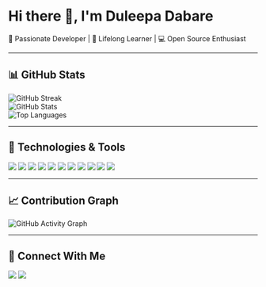 # Hi there 👋, I'm Duleepa Dabare

🚀 Passionate Developer | 🌱 Lifelong Learner | 💻 Open Source Enthusiast  

---

## 📊 GitHub Stats
![GitHub Streak](https://github-readme-streak-stats.herokuapp.com?user=YourUsername&theme=tokyonight&hide_border=true)  
![GitHub Stats](https://github-readme-stats.vercel.app/api?username=YourUsername&show_icons=true&theme=tokyonight&hide_border=true)  
![Top Languages](https://github-readme-stats.vercel.app/api/top-langs/?username=YourUsername&layout=compact&theme=tokyonight&hide_border=true)

---

## 🚀 Technologies & Tools
<p align="left">
  <!-- Programming Languages -->
  <img src="https://img.shields.io/badge/Code-JavaScript-informational?style=flat&logo=javascript&logoColor=white&color=yellow"/>
  <img src="https://img.shields.io/badge/Code-Python-informational?style=flat&logo=python&logoColor=white&color=blue"/>
  <img src="https://img.shields.io/badge/Code-Java-informational?style=flat&logo=java&logoColor=white&color=red"/>
  
  <!-- Frameworks -->
  <img src="https://img.shields.io/badge/Framework-React-informational?style=flat&logo=react&logoColor=white&color=61DAFB"/>
  <img src="https://img.shields.io/badge/Framework-Node.js-informational?style=flat&logo=node.js&logoColor=white&color=green"/>
  <img src="https://img.shields.io/badge/Framework-Express-informational?style=flat&logo=express&logoColor=white&color=black"/>
  
  <!-- Databases -->
  <img src="https://img.shields.io/badge/Database-MySQL-informational?style=flat&logo=mysql&logoColor=white&color=blue"/>
  <img src="https://img.shields.io/badge/Database-MongoDB-informational?style=flat&logo=mongodb&logoColor=white&color=4EA94B"/>
  
  <!-- Tools -->
  <img src="https://img.shields.io/badge/Tools-Git-informational?style=flat&logo=git&logoColor=white&color=orange"/>
  <img src="https://img.shields.io/badge/Tools-GitHub-informational?style=flat&logo=github&logoColor=white&color=black"/>
  <img src="https://img.shields.io/badge/Tools-VS%20Code-informational?style=flat&logo=visual-studio-code&logoColor=white&color=007ACC"/>
</p>

---

## 📈 Contribution Graph
![GitHub Activity Graph](https://github-readme-activity-graph.vercel.app/graph?username=YourUsername&theme=tokyo-night)

---

## 🤝 Connect With Me
<p align="left">
  <a href="https://linkedin.com/in/yourprofile" target="_blank"><img src="https://img.shields.io/badge/LinkedIn-blue?style=flat&logo=linkedin&logoColor=white"/></a>
  <a href="mailto:your.email@example.com"><img src="https://img.shields.io/badge/Email-red?style=flat&logo=gmail&logoColor=white"/></a>
</p>

